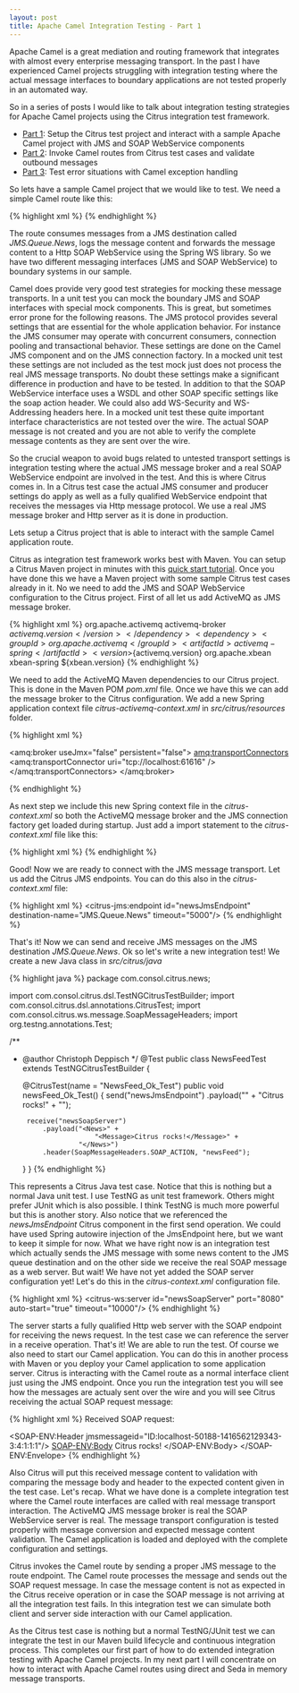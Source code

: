 ```yaml
---
layout: post
title: Apache Camel Integration Testing - Part 1
---
```


Apache Camel is a great mediation and routing framework that integrates with almost every enterprise messaging transport. In the past I have experienced Camel projects struggling with integration testing where the actual message interfaces to boundary applications are not tested properly in an automated way.

So in a series of posts I would like to talk about integration testing strategies for Apache Camel projects using the Citrus integration test framework.

* <a href="http://christophd.github.io/camel-testing-part-1/" title="Part 1" target="_blank">Part 1</a>: Setup the Citrus test project and interact with a sample Apache Camel project with JMS and SOAP WebService components
* <a href="http://christophd.github.io/camel-testing-part-2/" title="Part 2" target="_blank">Part 2</a>: Invoke Camel routes from Citrus test cases and validate outbound messages
* <a href="http://christophd.github.io/camel-testing-part-3/" title="Part 3" target="_blank">Part 3</a>: Test error situations with Camel exception handling

So lets have a sample Camel project that we would like to test. We need a simple Camel route like this:

{% highlight xml %}
<camelContext id="camelContext" xmlns="http://camel.apache.org/schema/spring">
  <route id="newsRoute">
    <from uri="jms:queue:JMS.Queue.News"/>
    <to uri="log:com.consol.citrus.camel?level=INFO"/>
    <to uri="spring-ws:http://localhost:8080?soapAction=newsFeed"/>
  </route>
</camelContext>
{% endhighlight %}

The route consumes messages from a JMS destination called _JMS.Queue.News_, logs the message content and forwards the message content to a Http SOAP WebService using the Spring WS library. So we have two different messaging interfaces (JMS and SOAP WebService) to boundary systems in our sample. 

Camel does provide very good test strategies for mocking these message transports. In a unit test you can mock the boundary JMS and SOAP interfaces with special mock components. This is great, but sometimes error prone for the following reasons. The JMS protocol provides several settings that are essential for the whole application behavior. For instance the JMS consumer may operate with concurrent consumers, connection pooling and transactional behavior. These settings are done on the Camel JMS component and on the JMS connection factory. In a mocked unit test these settings are not included as the test mock just does not process the real JMS message transports. No doubt these settings make a significant difference in production and have to be tested. In addition to that the SOAP WebService interface uses a WSDL and other SOAP specific settings like the soap action header. We could also add WS-Security and WS-Addressing headers here. In a mocked unit test these quite important interface characteristics are not tested over the wire. The actual SOAP message is not created and you are not able to verify the complete message contents as they are sent over the wire.

So the crucial weapon to avoid bugs related to untested transport settings is integration testing where the actual JMS message broker and a real SOAP WebService endpoint are involved in the test. And this is where Citrus comes in. In a Citrus test case the actual JMS consumer and producer settings do apply as well as a fully qualified WebService endpoint that receives the messages via Http message protocol. We use a real JMS message broker and Http server as it is done in production.

Lets setup a Citrus project that is able to interact with the sample Camel application route.

Citrus as integration test framework works best with Maven. You can setup a Citrus Maven project in minutes with this <a href="http://www.citrusframework.org/tutorials-maven.html" title="Maven Quickstart" target="_blank">quick start tutorial</a>. Once you have done this we have a Maven project with some sample Citrus test cases already in it. No we need to add the JMS and SOAP WebService configuration to the Citrus project. First of all let us add ActiveMQ as JMS message broker.

{% highlight xml %}
<dependency>
  <groupId>org.apache.activemq</groupId>
  <artifactId>activemq-broker</artifactId>
  <version>${activemq.version}</version>
</dependency>
<dependency>
  <groupId>org.apache.activemq</groupId>
  <artifactId>activemq-spring</artifactId>
  <version>${activemq.version}</version>
</dependency>
<dependency>
  <groupId>org.apache.xbean</groupId>
  <artifactId>xbean-spring</artifactId>
  <version>${xbean.version}</version>
</dependency>
{% endhighlight %}

We need to add the ActiveMQ Maven dependencies to our Citrus project. This is done in the Maven POM _pom.xml_ file. Once we have this we can add the message broker to the Citrus configuration. We add a new Spring application context file _citrus-activemq-context.xml_ in _src/citrus/resources_ folder.

{% highlight xml %}
<?xml version="1.0" encoding="UTF-8"?>
<beans xmlns="http://www.springframework.org/schema/beans"
     xmlns:xsi="http://www.w3.org/2001/XMLSchema-instance"
     xmlns:amq="http://activemq.apache.org/schema/core"
     xsi:schemaLocation="http://www.springframework.org/schema/beans http://www.springframework.org/schema/beans/spring-beans.xsd
                     http://activemq.apache.org/schema/core http://activemq.apache.org/schema/core/activemq-core.xsd">

  <!-- Embedded ActiveMQ JMS broker -->
  <amq:broker useJmx="false" persistent="false">
    <amq:transportConnectors>
      <amq:transportConnector uri="tcp://localhost:61616" />
    </amq:transportConnectors>
  </amq:broker>

  <bean id="connectionFactory" class="org.apache.activemq.ActiveMQConnectionFactory">
    <property name="brokerURL" value="tcp://localhost:61616" />
  </bean>
</beans>
{% endhighlight %}

As next step we include this new Spring context file in the _citrus-context.xml_ so both the ActiveMQ message broker and the JMS connection factory get loaded during startup. Just add a import statement to the _citrus-context.xml_ file like this:

{% highlight xml %}
<import resource="classpath:citrus-activemq-context.xml"/>
{% endhighlight %}

Good! Now we are ready to connect with the JMS message transport. Let us add the Citrus JMS endpoints. You can do this also in the _citrus-context.xml_ file:

{% highlight xml %}
<citrus-jms:endpoint id="newsJmsEndpoint"
                   destination-name="JMS.Queue.News"
                   timeout="5000"/>
{% endhighlight %}

That's it! Now we can send and receive JMS messages on the JMS destination _JMS.Queue.News_. Ok so let's write a new integration test! We create a new Java class in _src/citrus/java_

{% highlight java %}
package com.consol.citrus.news;

import com.consol.citrus.dsl.TestNGCitrusTestBuilder;
import com.consol.citrus.dsl.annotations.CitrusTest;
import com.consol.citrus.ws.message.SoapMessageHeaders;
import org.testng.annotations.Test;

/**
 * @author Christoph Deppisch
 */
@Test
public class NewsFeedTest extends TestNGCitrusTestBuilder {
    
    @CitrusTest(name = "NewsFeed_Ok_Test")
    public void newsFeed_Ok_Test() {
        send("newsJmsEndpoint")
            .payload("<News>" +
                         "<Message>Citrus rocks!</Message>" +
                     "</News>");
        
        receive("newsSoapServer")
            .payload("<News>" +
                         "<Message>Citrus rocks!</Message>" +
                     "</News>")
            .header(SoapMessageHeaders.SOAP_ACTION, "newsFeed");
    }
}
{% endhighlight %}

This represents a Citrus Java test case. Notice that this is nothing but a normal Java unit test. I use TestNG as unit test framework. Others might prefer JUnit which is also possible. I think TestNG is much more powerful but this is another story. Also notice that we referenced the _newsJmsEndpoint_ Citrus component in the first send operation. We could have used Spring autowire injection of the JmsEndpoint here, but we want to keep it simple for now. What we have right now is an integration test which actually sends the JMS message with some news content to the JMS queue destination and on the other side we receive the real SOAP message as a web server. But wait! We have not yet added the SOAP server configuration yet! Let's do this in the _citrus-context.xml_ configuration file.

{% highlight xml %}
<citrus-ws:server id="newsSoapServer"
               port="8080"
               auto-start="true"
               timeout="10000"/>
{% endhighlight %} 

The server starts a fully qualified Http web server with the SOAP endpoint for receiving the news request. In the test case we can reference the server in a receive operation. That's it! We are able to run the test. Of course we also need to start our Camel application. You can do this in another process with Maven or you deploy your Camel application to some application server. Citrus is interacting with the Camel route as a normal interface client just using the JMS endpoint. Once you run the integration test you will see how the messages are actualy sent over the wire and you will see Citrus receiving the actual SOAP request message:

{% highlight xml %}
Received SOAP request:
<?xml version="1.0" encoding="UTF-8"?><SOAP-ENV:Envelope xmlns:SOAP-ENV="http://schemas.xmlsoap.org/soap/envelope/">
<SOAP-ENV:Header jmsmessageid="ID:localhost-50188-1416562129343-3:4:1:1:1"/>
<SOAP-ENV:Body>
<News>
<Message>Citrus rocks!</Message>
</News>
</SOAP-ENV:Body>
</SOAP-ENV:Envelope>
{% endhighlight %} 

Also Citrus will put this received message content to validation with comparing the message body and header to the expected content given in the test case. Let's recap. What we have done is a complete integration test where the Camel route interfaces are called with real message transport interaction. The ActiveMQ JMS message broker is real the SOAP WebService server is real. The message transport configuration is tested properly with message conversion and expected message content validation. The Camel application is loaded and deployed with the complete configuration and settings.

Citrus invokes the Camel route by sending a proper JMS message to the route endpoint. The Camel route processes the message and sends out the SOAP request message. In case the message content is not as expected in the Citrus receive operation or in case the SOAP message is not arriving at all the integration test fails. In this integration test we can simulate both client and server side interaction with our Camel application. 

As the Citrus test case is nothing but a normal TestNG/JUnit test we can integrate the test in our Maven build lifecycle and continuous integration process. This completes our first part of how to do extended integration testing with Apache Camel projects. In my next part I will concentrate on how to interact with Apache Camel routes using direct and Seda in memory message transports.